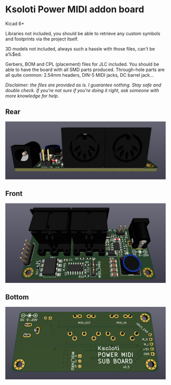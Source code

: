 # Ksoloti Power MIDI addon board


Kicad 6+


Libraries not included, you should be able to retrieve any custom symbols and footprints via the project itself.


3D models not included, always such a hassle with those files, can't be a%$ed.


Gerbers, BOM and CPL (placement) files for JLC included. You should be able to have the board with all SMD parts produced. Through-hole parts are all quite common: 2.54mm headers, DIN-5 MIDI jacks, DC barrel jack...

*Disclaimer: the files are provided as is. I guarantee nothing. Stay safe and double check. If you're not sure if you're doing it right, ask someone with more knowledge for help.*


## Rear
![3d image](img/ksoloti-power-midi-board-rear.png)


## Front
![3d image](img/ksoloti-power-midi-board-front.png)


## Bottom
![3d image](img/ksoloti-power-midi-board-bottom.png)
